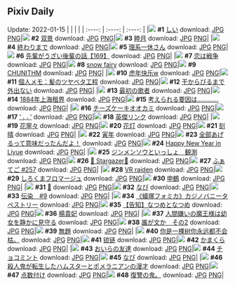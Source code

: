 ## Pixiv Daily
Update: 2022-01-15
|      |      |      |
| :----: | :----: | :----: |
|![](https://pixiv.microyu.workers.dev/c/240x480/img-master/img/2022/01/13/04/01/51/95487729_p0_master1200.jpg) **#1** [しい](https://www.pixiv.net/artworks/95487729) download: [JPG](https://pixiv.microyu.workers.dev/img-original/img/2022/01/13/04/01/51/95487729_p0.jpg) [PNG](https://pixiv.microyu.workers.dev/img-original/img/2022/01/13/04/01/51/95487729_p0.png)|![](https://pixiv.microyu.workers.dev/c/240x480/img-master/img/2022/01/13/02/28/22/95490649_p0_master1200.jpg) **#2** [双景](https://www.pixiv.net/artworks/95490649) download: [JPG](https://pixiv.microyu.workers.dev/img-original/img/2022/01/13/02/28/22/95490649_p0.jpg) [PNG](https://pixiv.microyu.workers.dev/img-original/img/2022/01/13/02/28/22/95490649_p0.png)|![](https://pixiv.microyu.workers.dev/c/240x480/img-master/img/2022/01/13/02/18/58/95490521_p0_master1200.jpg) **#3** [睦月](https://www.pixiv.net/artworks/95490521) download: [JPG](https://pixiv.microyu.workers.dev/img-original/img/2022/01/13/02/18/58/95490521_p0.jpg) [PNG](https://pixiv.microyu.workers.dev/img-original/img/2022/01/13/02/18/58/95490521_p0.png)|
|![](https://pixiv.microyu.workers.dev/c/240x480/img-master/img/2022/01/13/00/00/01/95487704_p0_master1200.jpg) **#4** [終わりまで](https://www.pixiv.net/artworks/95487704) download: [JPG](https://pixiv.microyu.workers.dev/img-original/img/2022/01/13/00/00/01/95487704_p0.jpg) [PNG](https://pixiv.microyu.workers.dev/img-original/img/2022/01/13/00/00/01/95487704_p0.png)|![](https://pixiv.microyu.workers.dev/c/240x480/img-master/img/2022/01/13/19/16/56/95500867_p0_master1200.jpg) **#5** [理系一休さん](https://www.pixiv.net/artworks/95500867) download: [JPG](https://pixiv.microyu.workers.dev/img-original/img/2022/01/13/19/16/56/95500867_p0.jpg) [PNG](https://pixiv.microyu.workers.dev/img-original/img/2022/01/13/19/16/56/95500867_p0.png)|![](https://pixiv.microyu.workers.dev/c/240x480/img-master/img/2022/01/14/19/00/03/95520561_p0_master1200.jpg) **#6** [先輩がうざい後輩の話【169】](https://www.pixiv.net/artworks/95520561) download: [JPG](https://pixiv.microyu.workers.dev/img-original/img/2022/01/14/19/00/03/95520561_p0.jpg) [PNG](https://pixiv.microyu.workers.dev/img-original/img/2022/01/14/19/00/03/95520561_p0.png)|
|![](https://pixiv.microyu.workers.dev/c/240x480/img-master/img/2022/01/14/00/03/37/95507577_p0_master1200.jpg) **#7** [恋は戦争](https://www.pixiv.net/artworks/95507577) download: [JPG](https://pixiv.microyu.workers.dev/img-original/img/2022/01/14/00/03/37/95507577_p0.jpg) [PNG](https://pixiv.microyu.workers.dev/img-original/img/2022/01/14/00/03/37/95507577_p0.png)|![](https://pixiv.microyu.workers.dev/c/240x480/img-master/img/2022/01/13/00/00/03/95487721_p0_master1200.jpg) **#8** [snow fairy](https://www.pixiv.net/artworks/95487721) download: [JPG](https://pixiv.microyu.workers.dev/img-original/img/2022/01/13/00/00/03/95487721_p0.jpg) [PNG](https://pixiv.microyu.workers.dev/img-original/img/2022/01/13/00/00/03/95487721_p0.png)|![](https://pixiv.microyu.workers.dev/c/240x480/img-master/img/2022/01/14/00/00/14/95507423_p0_master1200.jpg) **#9** [CHUNITHM](https://www.pixiv.net/artworks/95507423) download: [JPG](https://pixiv.microyu.workers.dev/img-original/img/2022/01/14/00/00/14/95507423_p0.jpg) [PNG](https://pixiv.microyu.workers.dev/img-original/img/2022/01/14/00/00/14/95507423_p0.png)|
|![](https://pixiv.microyu.workers.dev/c/240x480/img-master/img/2022/01/13/22/34/13/95505250_p0_master1200.jpg) **#10** [虎年快乐w](https://www.pixiv.net/artworks/95505250) download: [JPG](https://pixiv.microyu.workers.dev/img-original/img/2022/01/13/22/34/13/95505250_p0.jpg) [PNG](https://pixiv.microyu.workers.dev/img-original/img/2022/01/13/22/34/13/95505250_p0.png)|![](https://pixiv.microyu.workers.dev/c/240x480/img-master/img/2022/01/13/09/00/00/95493431_p0_master1200.jpg) **#11** [個人メモ：髪のツヤベタ工程](https://www.pixiv.net/artworks/95493431) download: [JPG](https://pixiv.microyu.workers.dev/img-original/img/2022/01/13/09/00/00/95493431_p0.jpg) [PNG](https://pixiv.microyu.workers.dev/img-original/img/2022/01/13/09/00/00/95493431_p0.png)|![](https://pixiv.microyu.workers.dev/c/240x480/img-master/img/2022/01/14/07/30/00/95512441_p0_master1200.jpg) **#12** [干からびるまで外出ない](https://www.pixiv.net/artworks/95512441) download: [JPG](https://pixiv.microyu.workers.dev/img-original/img/2022/01/14/07/30/00/95512441_p0.jpg) [PNG](https://pixiv.microyu.workers.dev/img-original/img/2022/01/14/07/30/00/95512441_p0.png)|
|![](https://pixiv.microyu.workers.dev/c/240x480/img-master/img/2022/01/13/09/30/01/95493672_p0_master1200.jpg) **#13** [最初の歌者](https://www.pixiv.net/artworks/95493672) download: [JPG](https://pixiv.microyu.workers.dev/img-original/img/2022/01/13/09/30/01/95493672_p0.jpg) [PNG](https://pixiv.microyu.workers.dev/img-original/img/2022/01/13/09/30/01/95493672_p0.png)|![](https://pixiv.microyu.workers.dev/c/240x480/img-master/img/2022/01/13/10/53/36/95494336_p0_master1200.jpg) **#14** [1884年上海租界](https://www.pixiv.net/artworks/95494336) download: [JPG](https://pixiv.microyu.workers.dev/img-original/img/2022/01/13/10/53/36/95494336_p0.jpg) [PNG](https://pixiv.microyu.workers.dev/img-original/img/2022/01/13/10/53/36/95494336_p0.png)|![](https://pixiv.microyu.workers.dev/c/240x480/img-master/img/2022/01/13/12/19/45/95495226_p0_master1200.jpg) **#15** [考えられる要因は…………](https://www.pixiv.net/artworks/95495226) download: [JPG](https://pixiv.microyu.workers.dev/img-original/img/2022/01/13/12/19/45/95495226_p0.jpg) [PNG](https://pixiv.microyu.workers.dev/img-original/img/2022/01/13/12/19/45/95495226_p0.png)|
|![](https://pixiv.microyu.workers.dev/c/240x480/img-master/img/2022/01/13/20/30/00/95502201_p0_master1200.jpg) **#16** [チーズケーキオオカミ](https://www.pixiv.net/artworks/95502201) download: [JPG](https://pixiv.microyu.workers.dev/img-original/img/2022/01/13/20/30/00/95502201_p0.jpg) [PNG](https://pixiv.microyu.workers.dev/img-original/img/2022/01/13/20/30/00/95502201_p0.png)|![](https://pixiv.microyu.workers.dev/c/240x480/img-master/img/2022/01/13/08/28/40/95493216_p0_master1200.jpg) **#17** [' ◡ '](https://www.pixiv.net/artworks/95493216) download: [JPG](https://pixiv.microyu.workers.dev/img-original/img/2022/01/13/08/28/40/95493216_p0.jpg) [PNG](https://pixiv.microyu.workers.dev/img-original/img/2022/01/13/08/28/40/95493216_p0.png)|![](https://pixiv.microyu.workers.dev/c/240x480/img-master/img/2022/01/13/18/25/39/95499897_p0_master1200.jpg) **#18** [英傑リンク](https://www.pixiv.net/artworks/95499897) download: [JPG](https://pixiv.microyu.workers.dev/img-original/img/2022/01/13/18/25/39/95499897_p0.jpg) [PNG](https://pixiv.microyu.workers.dev/img-original/img/2022/01/13/18/25/39/95499897_p0.png)|
|![](https://pixiv.microyu.workers.dev/c/240x480/img-master/img/2022/01/13/00/34/30/95488024_p0_master1200.jpg) **#19** [花寧々](https://www.pixiv.net/artworks/95488024) download: [JPG](https://pixiv.microyu.workers.dev/img-original/img/2022/01/13/00/34/30/95488024_p0.jpg) [PNG](https://pixiv.microyu.workers.dev/img-original/img/2022/01/13/00/34/30/95488024_p0.png)|![](https://pixiv.microyu.workers.dev/c/240x480/img-master/img/2022/01/13/00/21/09/95488382_p0_master1200.jpg) **#20** [花灯](https://www.pixiv.net/artworks/95488382) download: [JPG](https://pixiv.microyu.workers.dev/img-original/img/2022/01/13/00/21/09/95488382_p0.jpg) [PNG](https://pixiv.microyu.workers.dev/img-original/img/2022/01/13/00/21/09/95488382_p0.png)|![](https://pixiv.microyu.workers.dev/c/240x480/img-master/img/2022/01/14/01/13/50/95498883_p0_master1200.jpg) **#21** [刻晴](https://www.pixiv.net/artworks/95498883) download: [JPG](https://pixiv.microyu.workers.dev/img-original/img/2022/01/14/01/13/50/95498883_p0.jpg) [PNG](https://pixiv.microyu.workers.dev/img-original/img/2022/01/14/01/13/50/95498883_p0.png)|
|![](https://pixiv.microyu.workers.dev/c/240x480/img-master/img/2022/01/13/00/00/14/95487774_p0_master1200.jpg) **#22** [寅年](https://www.pixiv.net/artworks/95487774) download: [JPG](https://pixiv.microyu.workers.dev/img-original/img/2022/01/13/00/00/14/95487774_p0.jpg) [PNG](https://pixiv.microyu.workers.dev/img-original/img/2022/01/13/00/00/14/95487774_p0.png)|![](https://pixiv.microyu.workers.dev/c/240x480/img-master/img/2022/01/13/19/22/24/95500955_p0_master1200.jpg) **#23** [全部あげるって意味だったんだよ！](https://www.pixiv.net/artworks/95500955) download: [JPG](https://pixiv.microyu.workers.dev/img-original/img/2022/01/13/19/22/24/95500955_p0.jpg) [PNG](https://pixiv.microyu.workers.dev/img-original/img/2022/01/13/19/22/24/95500955_p0.png)|![](https://pixiv.microyu.workers.dev/c/240x480/img-master/img/2022/01/13/22/36/22/95505317_p0_master1200.jpg) **#24** [Happy New Year in Liyue](https://www.pixiv.net/artworks/95505317) download: [JPG](https://pixiv.microyu.workers.dev/img-original/img/2022/01/13/22/36/22/95505317_p0.jpg) [PNG](https://pixiv.microyu.workers.dev/img-original/img/2022/01/13/22/36/22/95505317_p0.png)|
|![](https://pixiv.microyu.workers.dev/c/240x480/img-master/img/2022/01/14/19/28/32/95521108_p0_master1200.jpg) **#25** [ジンメンソウといっしょ　観測](https://www.pixiv.net/artworks/95521108) download: [JPG](https://pixiv.microyu.workers.dev/img-original/img/2022/01/14/19/28/32/95521108_p0.jpg) [PNG](https://pixiv.microyu.workers.dev/img-original/img/2022/01/14/19/28/32/95521108_p0.png)|![](https://pixiv.microyu.workers.dev/c/240x480/img-master/img/2022/01/14/16/39/31/95518122_p0_master1200.jpg) **#26** [💫 Stargazer💫](https://www.pixiv.net/artworks/95518122) download: [JPG](https://pixiv.microyu.workers.dev/img-original/img/2022/01/14/16/39/31/95518122_p0.jpg) [PNG](https://pixiv.microyu.workers.dev/img-original/img/2022/01/14/16/39/31/95518122_p0.png)|![](https://pixiv.microyu.workers.dev/c/240x480/img-master/img/2022/01/13/07/59/26/95492979_p0_master1200.jpg) **#27** [ふぁてご #257](https://www.pixiv.net/artworks/95492979) download: [JPG](https://pixiv.microyu.workers.dev/img-original/img/2022/01/13/07/59/26/95492979_p0.jpg) [PNG](https://pixiv.microyu.workers.dev/img-original/img/2022/01/13/07/59/26/95492979_p0.png)|
|![](https://pixiv.microyu.workers.dev/c/240x480/img-master/img/2022/01/13/13/00/45/95495642_p0_master1200.jpg) **#28** [VR raiden](https://www.pixiv.net/artworks/95495642) download: [JPG](https://pixiv.microyu.workers.dev/img-original/img/2022/01/13/13/00/45/95495642_p0.jpg) [PNG](https://pixiv.microyu.workers.dev/img-original/img/2022/01/13/13/00/45/95495642_p0.png)|![](https://pixiv.microyu.workers.dev/c/240x480/img-master/img/2022/01/14/20/30/00/95522372_p0_master1200.jpg) **#29** [しろくまフロマージュ](https://www.pixiv.net/artworks/95522372) download: [JPG](https://pixiv.microyu.workers.dev/img-original/img/2022/01/14/20/30/00/95522372_p0.jpg) [PNG](https://pixiv.microyu.workers.dev/img-original/img/2022/01/14/20/30/00/95522372_p0.png)|![](https://pixiv.microyu.workers.dev/c/240x480/img-master/img/2022/01/13/00/49/56/95489023_p0_master1200.jpg) **#30** [申鶴](https://www.pixiv.net/artworks/95489023) download: [JPG](https://pixiv.microyu.workers.dev/img-original/img/2022/01/13/00/49/56/95489023_p0.jpg) [PNG](https://pixiv.microyu.workers.dev/img-original/img/2022/01/13/00/49/56/95489023_p0.png)|
|![](https://pixiv.microyu.workers.dev/c/240x480/img-master/img/2022/01/13/01/10/31/95489414_p0_master1200.jpg) **#31** [🎍](https://www.pixiv.net/artworks/95489414) download: [JPG](https://pixiv.microyu.workers.dev/img-original/img/2022/01/13/01/10/31/95489414_p0.jpg) [PNG](https://pixiv.microyu.workers.dev/img-original/img/2022/01/13/01/10/31/95489414_p0.png)|![](https://pixiv.microyu.workers.dev/c/240x480/img-master/img/2022/01/14/00/07/44/95507704_p0_master1200.jpg) **#32** [なび](https://www.pixiv.net/artworks/95507704) download: [JPG](https://pixiv.microyu.workers.dev/img-original/img/2022/01/14/00/07/44/95507704_p0.jpg) [PNG](https://pixiv.microyu.workers.dev/img-original/img/2022/01/14/00/07/44/95507704_p0.png)|![](https://pixiv.microyu.workers.dev/c/240x480/img-master/img/2022/01/14/01/00/42/95508868_p0_master1200.jpg) **#33** [伝染　#9](https://www.pixiv.net/artworks/95508868) download: [JPG](https://pixiv.microyu.workers.dev/img-original/img/2022/01/14/01/00/42/95508868_p0.jpg) [PNG](https://pixiv.microyu.workers.dev/img-original/img/2022/01/14/01/00/42/95508868_p0.png)|
|![](https://pixiv.microyu.workers.dev/c/240x480/img-master/img/2022/01/13/01/13/10/95489484_p0_master1200.jpg) **#34** [《蟻塚フォミカ》カジノバニータペストリー](https://www.pixiv.net/artworks/95489484) download: [JPG](https://pixiv.microyu.workers.dev/img-original/img/2022/01/13/01/13/10/95489484_p0.jpg) [PNG](https://pixiv.microyu.workers.dev/img-original/img/2022/01/13/01/13/10/95489484_p0.png)|![](https://pixiv.microyu.workers.dev/c/240x480/img-master/img/2022/01/13/00/00/23/95487823_p0_master1200.jpg) **#35** [【告知】なつめとなつめ](https://www.pixiv.net/artworks/95487823) download: [JPG](https://pixiv.microyu.workers.dev/img-original/img/2022/01/13/00/00/23/95487823_p0.jpg) [PNG](https://pixiv.microyu.workers.dev/img-original/img/2022/01/13/00/00/23/95487823_p0.png)|![](https://pixiv.microyu.workers.dev/c/240x480/img-master/img/2022/01/13/15/27/58/95497292_p0_master1200.jpg) **#36** [楊貴妃](https://www.pixiv.net/artworks/95497292) download: [JPG](https://pixiv.microyu.workers.dev/img-original/img/2022/01/13/15/27/58/95497292_p0.jpg) [PNG](https://pixiv.microyu.workers.dev/img-original/img/2022/01/13/15/27/58/95497292_p0.png)|
|![](https://pixiv.microyu.workers.dev/c/240x480/img-master/img/2022/01/14/12/34/25/95515243_p0_master1200.jpg) **#37** [人間嫌いの魔王様は幼女を静かに見守る](https://www.pixiv.net/artworks/95515243) download: [JPG](https://pixiv.microyu.workers.dev/img-original/img/2022/01/14/12/34/25/95515243_p0.jpg) [PNG](https://pixiv.microyu.workers.dev/img-original/img/2022/01/14/12/34/25/95515243_p0.png)|![](https://pixiv.microyu.workers.dev/c/240x480/img-master/img/2022/01/13/02/29/27/95490662_p0_master1200.jpg) **#38** [誰が文か　その2](https://www.pixiv.net/artworks/95490662) download: [JPG](https://pixiv.microyu.workers.dev/img-original/img/2022/01/13/02/29/27/95490662_p0.jpg) [PNG](https://pixiv.microyu.workers.dev/img-original/img/2022/01/13/02/29/27/95490662_p0.png)|![](https://pixiv.microyu.workers.dev/c/240x480/img-master/img/2022/01/14/12/09/43/95514946_p0_master1200.jpg) **#39** [無題](https://www.pixiv.net/artworks/95514946) download: [JPG](https://pixiv.microyu.workers.dev/img-original/img/2022/01/14/12/09/43/95514946_p0.jpg) [PNG](https://pixiv.microyu.workers.dev/img-original/img/2022/01/14/12/09/43/95514946_p0.png)|
|![](https://pixiv.microyu.workers.dev/c/240x480/img-master/img/2022/01/13/22/07/49/95504547_p0_master1200.jpg) **#40** [你是一棵树你永远都不会枯。](https://www.pixiv.net/artworks/95504547) download: [JPG](https://pixiv.microyu.workers.dev/img-original/img/2022/01/13/22/07/49/95504547_p0.jpg) [PNG](https://pixiv.microyu.workers.dev/img-original/img/2022/01/13/22/07/49/95504547_p0.png)|![](https://pixiv.microyu.workers.dev/c/240x480/img-master/img/2022/01/13/16/37/21/95498211_p0_master1200.jpg) **#41** [锁链](https://www.pixiv.net/artworks/95498211) download: [JPG](https://pixiv.microyu.workers.dev/img-original/img/2022/01/13/16/37/21/95498211_p0.jpg) [PNG](https://pixiv.microyu.workers.dev/img-original/img/2022/01/13/16/37/21/95498211_p0.png)|![](https://pixiv.microyu.workers.dev/c/240x480/img-master/img/2022/01/13/04/26/57/95491655_p0_master1200.jpg) **#42** [かまくら](https://www.pixiv.net/artworks/95491655) download: [JPG](https://pixiv.microyu.workers.dev/img-original/img/2022/01/13/04/26/57/95491655_p0.jpg) [PNG](https://pixiv.microyu.workers.dev/img-original/img/2022/01/13/04/26/57/95491655_p0.png)|
|![](https://pixiv.microyu.workers.dev/c/240x480/img-master/img/2022/01/13/01/28/23/95489765_p0_master1200.jpg) **#43** [おいらの友達](https://www.pixiv.net/artworks/95489765) download: [JPG](https://pixiv.microyu.workers.dev/img-original/img/2022/01/13/01/28/23/95489765_p0.jpg) [PNG](https://pixiv.microyu.workers.dev/img-original/img/2022/01/13/01/28/23/95489765_p0.png)|![](https://pixiv.microyu.workers.dev/c/240x480/img-master/img/2022/01/13/00/06/10/95488001_p0_master1200.jpg) **#44** [チョコミント](https://www.pixiv.net/artworks/95488001) download: [JPG](https://pixiv.microyu.workers.dev/img-original/img/2022/01/13/00/06/10/95488001_p0.jpg) [PNG](https://pixiv.microyu.workers.dev/img-original/img/2022/01/13/00/06/10/95488001_p0.png)|![](https://pixiv.microyu.workers.dev/c/240x480/img-master/img/2022/01/13/00/03/23/95487934_p0_master1200.jpg) **#45** [なび](https://www.pixiv.net/artworks/95487934) download: [JPG](https://pixiv.microyu.workers.dev/img-original/img/2022/01/13/00/03/23/95487934_p0.jpg) [PNG](https://pixiv.microyu.workers.dev/img-original/img/2022/01/13/00/03/23/95487934_p0.png)|
|![](https://pixiv.microyu.workers.dev/c/240x480/img-master/img/2022/01/13/18/37/23/95500126_p0_master1200.jpg) **#46** [殺人鬼が転生したハムスターとポメラニアンの漫才](https://www.pixiv.net/artworks/95500126) download: [JPG](https://pixiv.microyu.workers.dev/img-original/img/2022/01/13/18/37/23/95500126_p0.jpg) [PNG](https://pixiv.microyu.workers.dev/img-original/img/2022/01/13/18/37/23/95500126_p0.png)|![](https://pixiv.microyu.workers.dev/c/240x480/img-master/img/2022/01/13/00/06/55/95488025_p0_master1200.jpg) **#47** [点数付け](https://www.pixiv.net/artworks/95488025) download: [JPG](https://pixiv.microyu.workers.dev/img-original/img/2022/01/13/00/06/55/95488025_p0.jpg) [PNG](https://pixiv.microyu.workers.dev/img-original/img/2022/01/13/00/06/55/95488025_p0.png)|![](https://pixiv.microyu.workers.dev/c/240x480/img-master/img/2022/01/13/23/29/39/95506133_p0_master1200.jpg) **#48** [復讐の鬼。](https://www.pixiv.net/artworks/95506133) download: [JPG](https://pixiv.microyu.workers.dev/img-original/img/2022/01/13/23/29/39/95506133_p0.jpg) [PNG](https://pixiv.microyu.workers.dev/img-original/img/2022/01/13/23/29/39/95506133_p0.png)|
